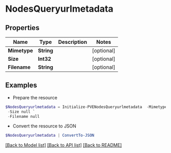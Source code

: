 # NodesQueryurlmetadata
## Properties

Name | Type | Description | Notes
------------ | ------------- | ------------- | -------------
**Mimetype** | **String** |  | [optional] 
**Size** | **Int32** |  | [optional] 
**Filename** | **String** |  | [optional] 

## Examples

- Prepare the resource
```powershell
$NodesQueryurlmetadata = Initialize-PVENodesQueryurlmetadata  -Mimetype null `
 -Size null `
 -Filename null
```

- Convert the resource to JSON
```powershell
$NodesQueryurlmetadata | ConvertTo-JSON
```

[[Back to Model list]](../README.md#documentation-for-models) [[Back to API list]](../README.md#documentation-for-api-endpoints) [[Back to README]](../README.md)


